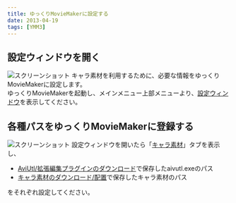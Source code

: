 ```yaml
---
title: ゆっくりMovieMakerに設定する
date: 2013-04-19
tags: [YMM3]
---
```

## 設定ウィンドウを開く
![スクリーンショット](h201341942254685-1.jpg)
キャラ素材を利用するために、必要な情報をゆっくりMovieMakerに設定します。  
ゆっくりMovieMakerを起動し、メインメニュー上部メニューより、[設定ウィンドウ](../../help/settings/index.md)を表示してください。

## 各種パスをゆっくりMovieMakerに登録する
![スクリーンショット](h201341942254685-2.jpg)
設定ウィンドウを開いたら「[キャラ素材](../../help/settings/h2013419141746382.md)」タブを表示し、

- [AviUtl/拡張編集プラグインのダウンロード](../install/h201341925739519.md)で保存したaivutl.exeのパス  
- [キャラ素材のダウンロード/配置](../charasozai/h201341942212331.md)で保存したキャラ素材のパス 
 
をそれぞれ設定してください。